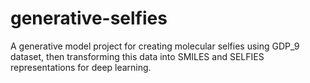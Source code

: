 # generative-selfies
A generative model project for creating molecular selfies using GDP_9 dataset, then transforming this data into SMILES and SELFIES representations for deep learning.
